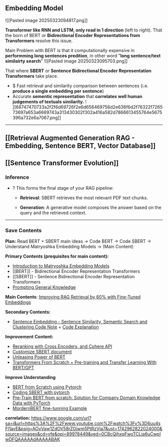 ## Embedding Model
![[Pasted image 20250323094817.png]]
 
**Transformer like RNN and LSTM, only read in 1 direction** (left to right). That the born of BERT or **Bidirectional Encoder Representations from Transformers** resolve this issue. 

Main Problem with BERT is that it computationally expensive in **performming long sentences predition**, in other word "**long sentence/text similairty search**"
![[Pasted image 20250323095703.png]]

That where **SBERT** or **Sentence Bidirectional Encoder Representation Transformers** take place. 
+ $ Fast retrieval and similarity comparison between sentences (i.e. **produce a single embedding per sentence**)
+ Accurate **sementic representation** that **correlates well human judgements of textuals similarity.**
![[68747470733a2f2f6d69726f2e6d656469756d2e636f6d2f76322f726573697a653a6669743a313430302f302a416a582d7866613455764e5675396a732e6a7067.png]]

---
## [[Retrieval Augmented Generation RAG - Embedding, Sentence BERT, Vector Database]] 
## [[Sentence Transformer Evolution]]

### Inference
+ ? This forms the final stage of your RAG pipeline:
	- **Retrieval**: SBERT retrieves the most relevant PDF text chunks.
	    
	- **Generation**: A generative model composes the answer based on the query and the retrieved context.

---
### Save Contents
**Plan:** Read BERT + SBERT main ideas -> Code BERT -> Code SBERT -> Understand Matryoshka Embedding Models -> (Main Content) 

**Primary Contents (prequisites for main content):**
+ [Introduction to Matryoshka Embedding Models](https://huggingface.co/blog/matryoshka)
+ [[BERT]] - Bidirectional Encoder Representation Transformers
+ [[SBERT]] - Sentence Bidirectional Encoder Representation Transformers
+ [Prompting General Knowledge](https://huyenchip.com/2024/01/16/sampling.html)


**Main Contents**: [Improving RAG Retrieval by 60% with Fine-Tuned Embeddings](https://www.youtube.com/watch?v=v28Pu7hsJ0s)

**Secondary Contents:** 
+ [Sentence Embedding - Sentence Similarity, Semantic Search and Clustering Code Note](https://github.com/PradipNichite/Youtube-Tutorials/blob/main/Youtube_Course_Sentence_Transformers.ipynb) + [Code Explanation](https://www.youtube.com/watch?v=OlhNZg4gOvA)

**Improvement Content:**
+ [Reranking with Cross Encoders, and Cohere API](https://www.youtube.com/watch?v=ZFbaA9eM0uo)
+ [Customize SBERT document](https://sbert.net/docs/sentence_transformer/training_overview.html#trainer)
+ [Unleasing Power of BERT](https://arize.com/blog-course/unleashing-bert-transformer-model-nlp/)
+ [Transformers From Scratch + Pre-training and Transfer Learning With BERT/GPT](https://youtu.be/acxqoltilME?si=cXNSpTwz5NR2M7HO)

**Improve Understanding**
+ [BERT from Scratch using Pytorch](https://www.youtube.com/watch?v=v5cyVwAXR1I)
+ [Coding SBERT with pytorch](https://www.youtube.com/results?search_query=Coding+BERT+from+scratch)
+ [Pre-Train BERT from scratch: Solution for Company Domain Knowledge Data with  PyTorch](https://www.youtube.com/watch?v=IcrN_L2w0_Y)
+ [MordernBERT fine-tunning Example](https://colab.research.google.com/drive/1iWIruk02fGib9RZWdS51SJStIrHx4hMK?usp=sharing#scrollTo=Kphi220PlmDb)


**correlation:** https://www.google.com/url?sa=i&url=https%3A%2F%2Fwww.youtube.com%2Fwatch%3Fv%3D6uu4sFl1avE&psig=AOvVaw1ZdOV58rZGiwm5PtRzVja7&ust=1742962822024000&source=images&cd=vfe&opi=89978449&ved=0CBcQjhxqFwoTCLia6uCwpIwDFQAAAAAdAAAAABAK

